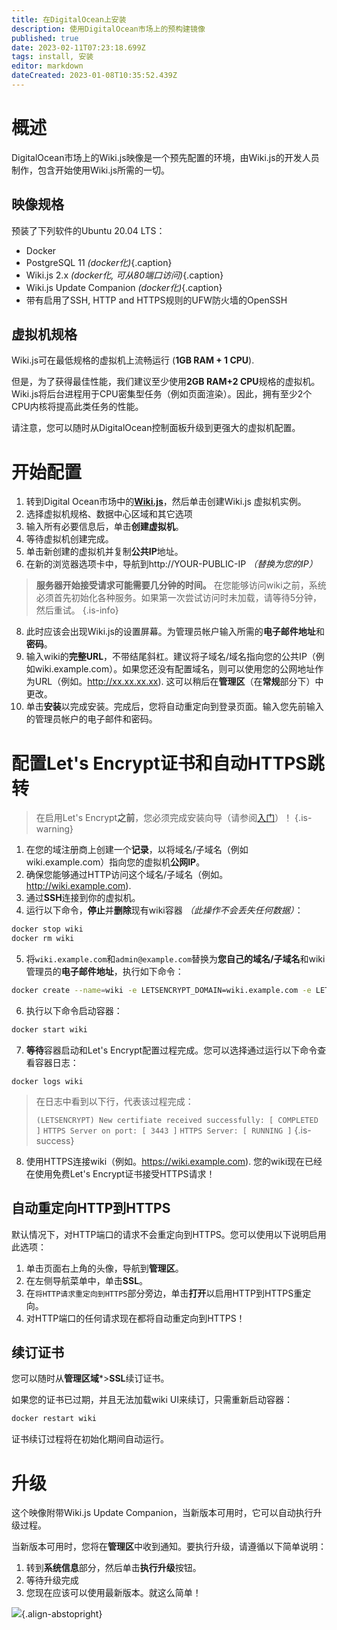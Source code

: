 ```yaml
---
title: 在DigitalOcean上安装
description: 使用DigitalOcean市场上的预构建镜像
published: true
date: 2023-02-11T07:23:18.699Z
tags: install, 安装
editor: markdown
dateCreated: 2023-01-08T10:35:52.439Z
---
```


# 概述

DigitalOcean市场上的Wiki.js映像是一个预先配置的环境，由Wiki.js的开发人员制作，包含开始使用Wiki.js所需的一切。

## 映像规格

预装了下列软件的Ubuntu 20.04 LTS：

- Docker
- PostgreSQL 11 *(docker化)*{.caption}
- Wiki.js 2.x *(docker化, 可从80端口访问)*{.caption}
- Wiki.js Update Companion *(docker化)*{.caption}
- 带有启用了SSH, HTTP and HTTPS规则的UFW防火墙的OpenSSH

## 虚拟机规格

Wiki.js可在最低规格的虚拟机上流畅运行 (**1GB RAM + 1 CPU**).

但是，为了获得最佳性能，我们建议至少使用**2GB RAM+2 CPU**规格的虚拟机。Wiki.js将后台进程用于CPU密集型任务（例如页面渲染）。因此，拥有至少2个CPU内核将提高此类任务的性能。

请注意，您可以随时从DigitalOcean控制面板升级到更强大的虚拟机配置。

# 开始配置

1. 转到Digital Ocean市场中的[**Wiki.js**](https://marketplace.digitalocean.com/apps/wiki-js?refcode=5f7445bfa4d0)，然后单击创建Wiki.js 虚拟机实例。
1. 选择虚拟机规格、数据中心区域和其它选项
1. 输入所有必要信息后，单击**创建虚拟机**。
1. 等待虚拟机创建完成。
1. 单击新创建的虚拟机并复制**公共IP**地址。
1. 在新的浏览器选项卡中，导航到http://YOUR-PUBLIC-IP *（替换为您的IP）*
  > **服务器开始接受请求可能需要几分钟的时间。** 在您能够访问wiki之前，系统必须首先初始化各种服务。如果第一次尝试访问时未加载，请等待5分钟，然后重试。
  {.is-info}
8. 此时应该会出现Wiki.js的设置屏幕。为管理员帐户输入所需的**电子邮件地址**和**密码**。
1. 输入wiki的**完整URL**，不带结尾斜杠。建议将子域名/域名指向您的公共IP（例如wiki.example.com）。如果您还没有配置域名，则可以使用您的公网地址作为URL（例如。http://xx.xx.xx.xx). 这可以稍后在**管理区**（在**常规**部分下）中更改。
1. 单击**安装**以完成安装。完成后，您将自动重定向到登录页面。输入您先前输入的管理员帐户的电子邮件和密码。

# 配置Let's Encrypt证书和自动HTTPS跳转

> 在启用Let's Encrypt**之前**，您必须完成安装向导（请参阅[入门](#getting-started)）！
{.is-warning}

1. 在您的域注册商上创建一个**记录**，以将域名/子域名（例如wiki.example.com）指向您的虚拟机**公网IP**。
2. 确保您能够通过HTTP访问这个域名/子域名（例如。http://wiki.example.com).
3. 通过**SSH**连接到你的虚拟机。
4. 运行以下命令，**停止**并**删除**现有wiki容器 *（此操作不会丢失任何数据）*：

```bash
docker stop wiki
docker rm wiki
```

5. 将`wiki.example.com`和`admin@example.com`替换为**您自己的域名/子域名**和wiki管理员的**电子邮件地址**，执行如下命令：

```bash
docker create --name=wiki -e LETSENCRYPT_DOMAIN=wiki.example.com -e LETSENCRYPT_EMAIL=admin@example.com -e SSL_ACTIVE=1 -e DB_TYPE=postgres -e DB_HOST=db -e DB_PORT=5432 -e DB_PASS_FILE=/etc/wiki/.db-secret -v /etc/wiki/.db-secret:/etc/wiki/.db-secret:ro -e DB_USER=wiki -e DB_NAME=wiki -e UPGRADE_COMPANION=1 --restart=unless-stopped -h wiki --network=wikinet -p 80:3000 -p 443:3443 requarks/wiki:2
```

6. 执行以下命令启动容器：
```bash
docker start wiki
```

7. **等待**容器启动和Let's Encrypt配置过程完成。您可以选择通过运行以下命令查看容器日志：
```
docker logs wiki
```
> 在日志中看到以下行，代表该过程完成：
>
> `(LETSENCRYPT) New certifiate received successfully: [ COMPLETED ]`
> `HTTPS Server on port: [ 3443 ]`
> `HTTPS Server: [ RUNNING ]`
{.is-success}

8. 使用HTTPS连接wiki（例如。https://wiki.example.com). 您的wiki现在已经在使用免费Let's Encrypt证书接受HTTPS请求！

## 自动重定向HTTP到HTTPS

默认情况下，对HTTP端口的请求不会重定向到HTTPS。您可以使用以下说明启用此选项：

1. 单击页面右上角的头像，导航到**管理区**。
2. 在左侧导航菜单中，单击**SSL**。
3. 在`将HTTP请求重定向到HTTPS`部分旁边，单击**打开**以启用HTTP到HTTPS重定向。
4. 对HTTP端口的任何请求现在都将自动重定向到HTTPS！

## 续订证书

您可以随时从**管理区域***>**SSL**续订证书。

如果您的证书已过期，并且无法加载wiki UI来续订，只需重新启动容器：

```bash
docker restart wiki
```

证书续订过程将在初始化期间自动运行。

# 升级

这个映像附带Wiki.js Update Companion，当新版本可用时，它可以自动执行升级过程。

当新版本可用时，您将在**管理区**中收到通知。要执行升级，请遵循以下简单说明：
1. 转到**系统信息**部分，然后单击**执行升级**按钮。
1. 等待升级完成
1. 您现在应该可以使用最新版本。就这么简单！

![](https://static.requarks.io/logo/digitalocean-alt.svg){.align-abstopright}
